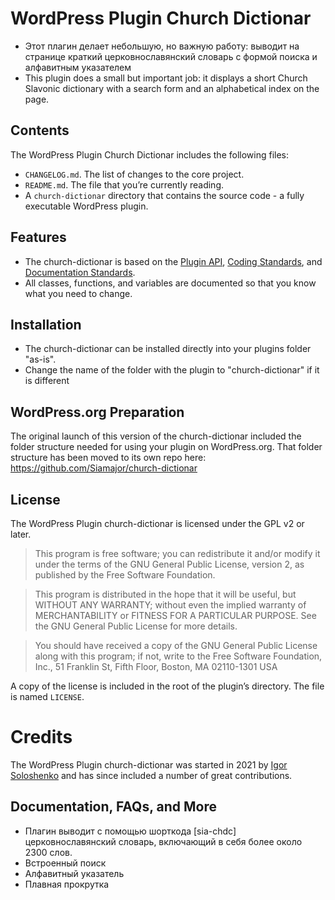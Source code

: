 # WordPress Plugin Church Dictionar
* Этот плагин делает небольшую, но важную работу: выводит на странице краткий церковнославянский словарь с формой поиска и алфавитным указателем
* This plugin does a small but important job: it displays a short Church Slavonic dictionary with a search form and an alphabetical index on the page.
## Contents

The WordPress Plugin Church Dictionar includes the following files:

* `CHANGELOG.md`. The list of changes to the core project.
* `README.md`. The file that you’re currently reading.
* A `church-dictionar` directory that contains the source code - a fully executable WordPress plugin.

## Features

* The church-dictionar is based on the [Plugin API](http://codex.wordpress.org/Plugin_API), [Coding Standards](http://codex.wordpress.org/WordPress_Coding_Standards), and [Documentation Standards](https://make.wordpress.org/core/handbook/best-practices/inline-documentation-standards/php/).
* All classes, functions, and variables are documented so that you know what you need to change.

## Installation

* The church-dictionar can be installed directly into your plugins folder "as-is".
* Change the name of the folder with the plugin to "church-dictionar" if it is different

## WordPress.org Preparation

The original launch of this version of the church-dictionar included the folder structure needed for using your plugin on WordPress.org. That folder structure has been moved to its own repo here: https://github.com/Siamajor/church-dictionar

## License

The WordPress Plugin church-dictionar is licensed under the GPL v2 or later.

> This program is free software; you can redistribute it and/or modify it under the terms of the GNU General Public License, version 2, as published by the Free Software Foundation.

> This program is distributed in the hope that it will be useful, but WITHOUT ANY WARRANTY; without even the implied warranty of MERCHANTABILITY or FITNESS FOR A PARTICULAR PURPOSE. See the GNU General Public License for more details.

> You should have received a copy of the GNU General Public License along with this program; if not, write to the Free Software Foundation, Inc., 51 Franklin St, Fifth Floor, Boston, MA 02110-1301 USA

A copy of the license is included in the root of the plugin’s directory. The file is named `LICENSE`.

# Credits

The WordPress Plugin church-dictionar was started in 2021 by [Igor Soloshenko](https://github.com/Siamajor) and has since included a number of great contributions. 

## Documentation, FAQs, and More
* Плагин выводит с помощью шорткода [sia-chdc] церковнославянский словарь, включающий в себя более около 2300 слов.
* Встроенный поиск
* Алфавитный указатель
* Плавная прокрутка